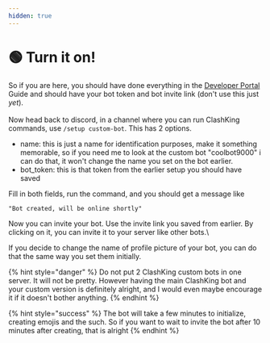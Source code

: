 ```yaml
---
hidden: true
---
```


# 🟢 Turn it on!

So if you are here, you should have done everything in the [Developer Portal](developer-portal.md) Guide and should have your bot token and bot invite link (don't use this just _yet_).\
\
Now head back to discord, in a channel where you can run ClashKing commands, use `/setup custom-bot`. This has 2 options.

* name: this is just a name for identification purposes, make it something memorable, so if you need me to look at the custom bot "coolbot9000" i can do that, it won't change the name you set on the bot earlier.
* bot\_token: this is that token from the earlier setup you should have saved

Fill in both fields, run the command, and you should get a message like&#x20;

```
"Bot created, will be online shortly"
```

Now you can invite your bot. Use the invite link you saved from earlier. By clicking on it, you can invite it to your server like other bots.\


If you decide to change the name of profile picture of your bot, you can do that the same way you set them initially.

{% hint style="danger" %}
Do not put 2 ClashKing custom bots in one server. It will not be pretty. However having the main ClashKing bot and your custom version is definitely alright, and I would even maybe encourage it if it doesn't bother anything.
{% endhint %}

{% hint style="success" %}
The bot will take a few minutes to initialize, creating emojis and the such. So if you want to wait to invite the bot after 10 minutes after creating, that is alright
{% endhint %}
